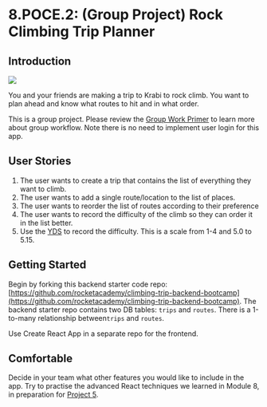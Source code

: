 # 8.POCE.2: (Group Project) Rock Climbing Trip Planner

## Introduction

![](../../.gitbook/assets/279616\_31645\_L2.jpg)

You and your friends are making a trip to Krabi to rock climb. You want to plan ahead and know what routes to hit and in what order.

This is a group project. Please review the [Group Work Primer](../../logistics/group-work-primer.md) to learn more about group workflow. Note there is no need to implement user login for this app.

## User Stories

1. The user wants to create a trip that contains the list of everything they want to climb.
2. The user wants to add a single route/location to the list of places.
3. The user wants to reorder the list of routes according to their preference
4. The user wants to record the difficulty of the climb so they can order it in the list better.
5. Use the [YDS](https://en.wikipedia.org/wiki/Yosemite\_Decimal\_System) to record the difficulty. This is a scale from 1-4 and 5.0 to 5.15.

## Getting Started

Begin by forking this backend starter code repo: [https://github.com/rocketacademy/climbing-trip-backend-bootcamp](https://github.com/rocketacademy/climbing-trip-backend-bootcamp). The backend starter repo contains two DB tables: `trips` and `routes`. There is a 1-to-many relationship between`trips` and `routes`.

Use Create React App in a separate repo for the frontend.

## Comfortable

Decide in your team what other features you would like to include in the app. Try to practise the advanced React techniques we learned in Module 8, in preparation for [Project 5](../../projects/project-5-group-react-app.md).
